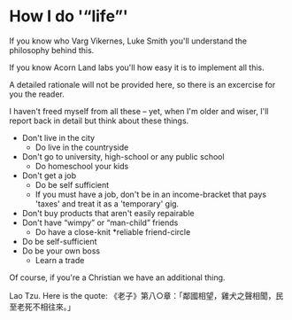 # How I do &apos;&ldquo;life&rdquo;&apos;

If you know who Varg Vikernes, Luke Smith you'll understand the philosophy behind this.

If you know Acorn Land labs you'll how easy it is to implement all this.

A detailed rationale will not be provided here, so there is an excercise for you the reader.

I haven't freed myself from all these &ndash; yet, when I'm older and wiser, I'll report back in detail but think about these things.

- Don't live in the city
    - Do live in the countryside
- Don't go to university, high-school or any public school
    - Do homeschool your kids
- Don't get a job
    - Do be self sufficient
    - If you must have a job, don't be in an income-bracket that pays &apos;taxes&apos; and treat it as a &apos;temporary&apos; gig.
- Don't buy products that aren't easily repairable
- Don't have &ldquo;wimpy&rdquo; or &ldquo;man-child&rdquo; friends
    - Do have a close-knit &ast;reliable friend-circle
- Do be self-sufficient
- Do be your own boss
    - Learn a trade

Of course, if you're a Christian we have an additional thing.


Lao Tzu.  Here is the quote: 《老子》第八○章：「鄰國相望，雞犬之聲相聞，民至老死不相往來。」


